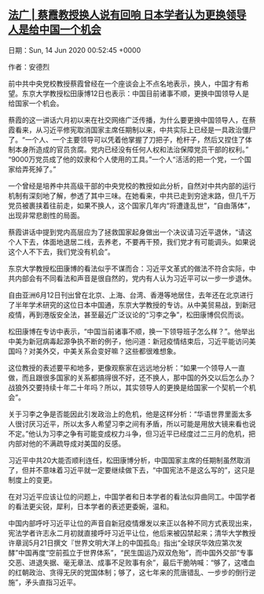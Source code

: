 [法广 | 蔡霞教授换人说有回响 日本学者认为更换领导人是给中国一个机会](https://chinadigitaltimes.net/chinese/2020/06/%e6%b3%95%e5%b9%bf-%e8%94%a1%e9%9c%9e%e6%95%99%e6%8e%88%e6%8d%a2%e4%ba%ba%e8%af%b4%e6%9c%89%e5%9b%9e%e5%93%8d-%e6%97%a5%e6%9c%ac%e5%ad%a6%e8%80%85%e8%ae%a4%e4%b8%ba%e6%9b%b4%e6%8d%a2%e9%a2%86/)
------
日期：Sun, 14 Jun 2020 00:52:45 +0000

<p>作者：安德烈</p><p>前中共中央党校教授蔡霞曾经在一个座谈会上不点名地表示，换人，中国才有希望。东京大学教授松田康博12日也表示：中国目前诸事不顺，更换中国领导人是给国家一个机会。</p><p>蔡霞的这一讲话六月初以来在社交网络广泛传播，为什么要更换中国领导人，在蔡霞看来，从习近平修宪取消国家主席任期制以来，中共实际上已经是一具政治僵尸了。“一个人、一个主要领导可以凭着他掌握了刀把子，枪杆子，然后又捏住了体制本身所造成的官员贪腐。党内已经没有任何人权和法治保障党员干部的权利。” “9000万党员成了他的奴隶和个人使用的工具。”一个人“活活的把一个党，一个国家给弄死掉了。”</p><p>一个曾经是培养中共高级干部的中央党校的教授如此分析，自然对中共内部的运行机制有深刻地了解，参透了其中三味。在她看来，中共已走到穷途末路，但几千万党员被裹挟着往前走，如果不换人，这个国家几年内“将遭逢乱世”，“自由落体”，出现非常悲剧性的局面。</p><p>蔡霞讲话中提到党内高层应为了拯救国家起身做出一个决议请习近平退休，“请这个人下去，体面地退居二线，去养老，不要再干预，我们党才有可能调头。如果说这个人不下去，我们党没有机会”。</p><p>东京大学教授松田康博的看法似乎不谋而合：习近平文革式的做法不符合实际，中共内部会有不同看法和声音是很自然的，党内有人认为习近平可以一步一步退休。</p><p>自由亚洲6月12日刊出曾在北京、上海、台湾、香港等地居住，去年还在北京进行了半年学术研究的这位日本中国通，东京大学教授的专访。从中美贸易战，到新冠疫情，再到港版安全法，甚至最近广泛议论的“习李之争”，松田康博侃侃而谈。</p><p>松田康博在专访中表示，“中国当前诸事不顺，换一下领导班子怎么样？”。他举出中美为新冠病毒起源争执不断的例子，他问道：新冠疫情结束后，习近平能访问美国吗？对美外交，中美关系会变好嘛？这些都很难想象。</p><p>这位教授的表述要平和地多，更像观察家在远远地分析：“如果一个领导人一直做，而且跟很多国家的关系都搞得很不好，还不换人，那中国的外交以后怎么办？战狼外交要持续十年二十年吗？所以，其实领导人的更换是给国家一个契机一个机会”。</p><p>关于习李之争是否能因此引发政治上的危机，他是这样分析：“华语世界里面太多人很讨厌习近平，所以太多人希望习李之间有矛盾，所以可能是用放大镜来看也说不定。”他认为习李之争有可能变成权力斗争，但习近平已经度过二三月的危机，把内部对他的不满疏导成对美国的反感。</p><p>习近平中共20大能否顺利连任，松田康博分析，中国国家主席的任期制虽然取消了，但并不意味着习近平就一定要继续做下去，“中国宪法不是这么写的”，这只是制度上的变更。</p><p>在对习近平应该让位的问题上，中国学者和日本学者的看法似异曲同工。中国学者的看法更尖锐，犀利，日本学者的表述更委婉，温和。</p><p>中国内部呼吁习近平让位的声音自新冠疫情爆发以来正以各种不同方式表现出来，宪法学者许志永二月初就直接呼吁习近平让位，他后来被囚禁起来；清华大学教授许章润5月21日撰文『世界文明大洋上的中国孤岛』指出“全球厌华效应第次发酵”中国再度“空前孤立于世界体系”，“民生国运乃双双危殆”，而中国外交部“专事交恶、进退失据、毫无章法、成事不足败事有余”，最后干脆呐喊：“够了，这嗜血的红朝政治、贪得无厌的党国体制；够了，这七年来的荒唐错乱、一步步的倒行逆施”，矛头直指习近平。</p>

